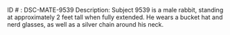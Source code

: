 ID # : DSC-MATE-9539
Description: Subject 9539 is a male rabbit, standing at approximately 2 feet tall when fully extended. He wears a bucket hat and nerd glasses, as well as a silver chain around his neck. 